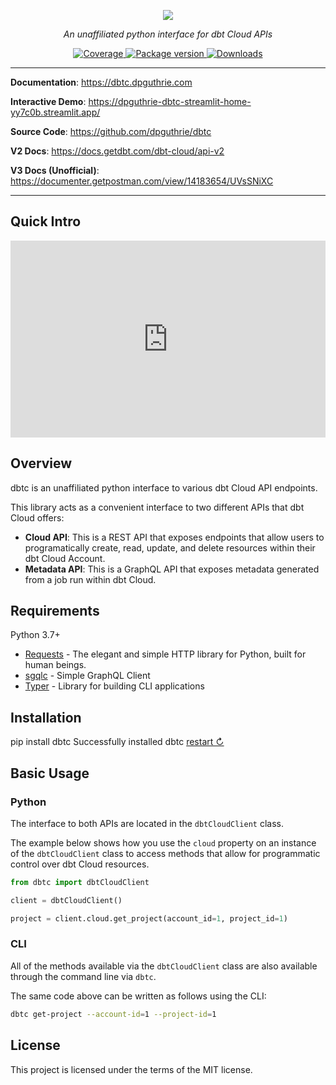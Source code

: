 <p align="center">
    <a href="#"><img src="img/dbt-standalone.png"></a>
</p>
<p align="center">
    <em>An unaffiliated python interface for dbt Cloud APIs</em>
</p>
<p align="center">
    <a href="https://codecov.io/gh/dpguthrie/dbtc" target="_blank">
        <img src="https://img.shields.io/codecov/c/github/dpguthrie/dbtc" alt="Coverage">
    </a>
    <a href="https://pypi.org/project/dbtc" target="_blank">
        <img src="https://badge.fury.io/py/dbtc.svg" alt="Package version">
    </a>
    <a href="https://pepy.tech/project/dbtc" target="_blank">
        <img src="https://pepy.tech/badge/dbtc" alt="Downloads">
    </a>
</p>

---

**Documentation**: <a target="_blank" href="https://dbtc.dpguthrie.com">https://dbtc.dpguthrie.com</a>

**Interactive Demo**: <a target="_blank" href="https://dpguthrie-dbtc-streamlit-home-yy7c0b.streamlit.app/">https://dpguthrie-dbtc-streamlit-home-yy7c0b.streamlit.app/</a>

**Source Code**: <a target="_blank" href="https://github.com/dpguthrie/dbtc">https://github.com/dpguthrie/dbtc</a>

**V2 Docs**: <a target="_blank" href="https://docs.getdbt.com/dbt-cloud/api-v2">https://docs.getdbt.com/dbt-cloud/api-v2</a>

**V3 Docs (Unofficial)**: <a target="_blank" href="https://documenter.getpostman.com/view/14183654/UVsSNiXC">https://documenter.getpostman.com/view/14183654/UVsSNiXC</a>

---

## Quick Intro

<div style="position: relative; padding-bottom: 62.5%; height: 0;"><iframe src="https://www.loom.com/embed/7b1a5bf7c9a7410fa970422e8455e404" frameborder="0" webkitallowfullscreen mozallowfullscreen allowfullscreen style="position: absolute; top: 0; left: 0; width: 100%; height: 100%;"></iframe></div>

## Overview

dbtc is an unaffiliated python interface to various dbt Cloud API endpoints.

This library acts as a convenient interface to two different APIs that dbt Cloud offers:

- **Cloud API**:  This is a REST API that exposes endpoints that allow users to programatically create, read, update, and delete
resources within their dbt Cloud Account.
- **Metadata API**:  This is a GraphQL API that exposes metadata generated from a job run within dbt Cloud.

## Requirements

Python 3.7+

- [Requests](https://requests.readthedocs.io/en/master/) - The elegant and simple HTTP library for Python, built for human beings.
- [sgqlc]() - Simple GraphQL Client
- [Typer](https://github.com/ross/requests-futures) - Library for building CLI applications

## Installation

<div class="termynal" data-termynal data-ty-typeDelay="40" data-ty-lineDelay="700">
    <span data-ty="input">pip install dbtc</span>
    <span data-ty="progress"></span>
    <span data-ty>Successfully installed dbtc</span>
    <a href="#" data-terminal-control="">restart ↻</a>
</div>

## Basic Usage

### Python

The interface to both APIs are located in the `dbtCloudClient` class.

The example below shows how you use the `cloud` property on an instance of the `dbtCloudClient` class to access methods that allow for programmatic control over dbt Cloud resources.

```python
from dbtc import dbtCloudClient

client = dbtCloudClient()

project = client.cloud.get_project(account_id=1, project_id=1)
```

### CLI

All of the methods available via the `dbtCloudClient` class are also available through the command line via `dbtc`.

The same code above can be written as follows using the CLI:

```bash
dbtc get-project --account-id=1 --project-id=1
```

## License

This project is licensed under the terms of the MIT license.
